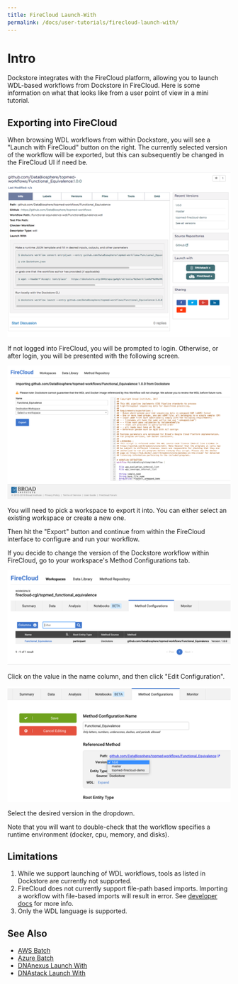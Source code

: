 ```yaml
---
title: FireCloud Launch-With
permalink: /docs/user-tutorials/firecloud-launch-with/
---
```

# Intro

Dockstore integrates with the FireCloud platform, allowing you to launch WDL-based workflows from Dockstore in FireCloud.  Here is some
information on what that looks like from a user point of view in a mini tutorial.

## Exporting into FireCloud

When browsing WDL workflows from within Dockstore, you will see a "Launch with FireCloud" button on the right. The currently selected
version of the workflow will be exported, but this can subsequently be changed in the FireCloud UI if need be.

![WDL workflow](/assets/images/docs/firecloud/firecloud_from_dockstore1.png)

If not logged into FireCloud, you will be prompted to login. Otherwise, or after login, you will be presented with the following screen. 

![WDL workflow import](/assets/images/docs/firecloud/firecloud_from_dockstore2.png)

You will need to pick a workspace to export it into. You can either select an existing workspace or create a new one.

Then hit the "Export" button and continue from within the FireCloud interface to configure and run your workflow.

If you decide to change the version of the Dockstore workflow within FireCloud, go to your workspace's Method Configurations tab.

![Method Configuration List](/assets/images/docs/firecloud/firecloud_workflows_2.png)

Click on the value in the name column, and then click "Edit Configuration".

![Method Configuration](/assets/images/docs/firecloud/firecloud_workflows_1.png)

Select the desired version in the dropdown.
 
Note that you will want to double-check that the workflow specifies a runtime environment (docker, cpu, memory,
and disks). 

## Limitations
1. While we support launching of WDL workflows, tools as listed in Dockstore are currently not supported.
0. FireCloud does not currently support file-path based imports.  Importing a workflow with file-based imports will result in error.  See [developer docs](/docs/publisher-tutorials/for-developers/#converting-file-path-based-imports-to-public-https-based-imports) for more info.
0. Only the WDL language is supported.

## See Also

* [AWS Batch](/docs/publisher-tutorials/aws-batch/)
* [Azure Batch](/docs/publisher-tutorials/azure-batch/)
* [DNAnexus Launch With](/docs/user-tutorials/dnanexus-launch-with/)
* [DNAstack Launch With](/docs/user-tutorials/dnastack-launch-with/)